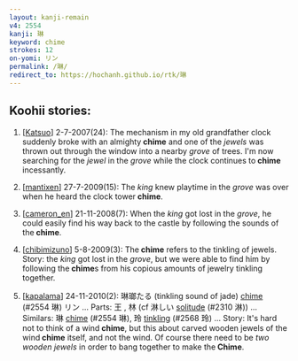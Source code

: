 ```yaml
---
layout: kanji-remain
v4: 2554
kanji: 琳
keyword: chime
strokes: 12
on-yomi: リン
permalink: /琳/
redirect_to: https://hochanh.github.io/rtk/琳
---
```


## Koohii stories: 

1) [<a href="http://kanji.koohii.com/profile/Katsuo">Katsuo</a>] 2-7-2007(24): The mechanism in my old grandfather clock suddenly broke with an almighty<strong> chime</strong> and one of the <em>jewels</em> was thrown out through the window into a nearby <em>grove</em> of trees. I&#039;m now searching for the <em>jewel</em> in the <em>grove</em> while the clock continues to<strong> chime</strong> incessantly.

2) [<a href="http://kanji.koohii.com/profile/mantixen">mantixen</a>] 27-7-2009(15): The <em>king</em> knew playtime in the <em>grove</em> was over when he heard the clock tower<strong> chime</strong>.

3) [<a href="http://kanji.koohii.com/profile/cameron_en">cameron_en</a>] 21-11-2008(7): When the <em>king</em> got lost in the <em>grove</em>, he could easily find his way back to the castle by following the sounds of the<strong> chime</strong>.

4) [<a href="http://kanji.koohii.com/profile/chibimizuno">chibimizuno</a>] 5-8-2009(3): The<strong> chime</strong> refers to the tinkling of jewels. Story: the <em>king</em> got lost in the <em>grove</em>, but we were able to find him by following the<strong> chime</strong>s from his copious amounts of jewelry tinkling together.

5) [<a href="http://kanji.koohii.com/profile/kapalama">kapalama</a>] 24-11-2010(2): 琳瑯たる (tinkling sound of jade) <a href="../v4/2554.html">chime</a> (#2554 琳) リン ... Parts: 王 , 林 (cf 淋しい <a href="../v4/2310.html">solitude</a> (#2310 淋)) ... Similars: 琳 <a href="../v4/2554.html">chime</a> (#2554 琳), 玲 <a href="../v4/2568.html">tinkling</a> (#2568 玲) ... Story: It&#039;s hard not to think of a wind<strong> chime</strong>, but this about carved wooden jewels of the wind<strong> chime</strong> itself, and not the wind. Of course there need to be <em>two wooden jewels</em> in order to bang together to make the<strong> Chime</strong>.

